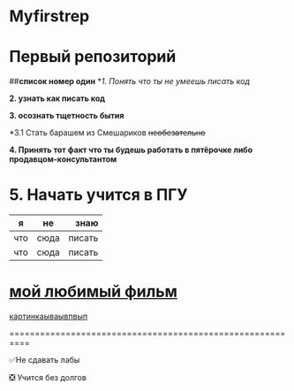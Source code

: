 # Myfirstrep
Первый репозиторий
==========================================================================
##**список номер один**
**1. Понять что ты не умеешь писать код*

**2.  узнать как писать код**

**3. осознать тщетность бытия**

*3.1 Стать барашем из Смешариков ~~необезательно~~

**4. Принять тот факт что ты будешь работать в пятёрочке либо продавцом-консультантом**

**5. Начать учится в ПГУ**
=================================================================================

| я | не | знаю |
|----------------|:---------:|----------------:|
| что | сюда | писать |
| что | сюда | писать |


[мой любимый фильм](https://www.kinopoisk.ru/film/86326/)
==========================================================
[картинкаываывпвып](https://i.ytimg.com/vi/t0WogjCiO3g/maxres2.jpg?sqp=-oaymwEoCIAKENAF8quKqQMcGADwAQH4Ac4FgAL0BYoCDAgAEAEYZSBbKEowDw==&rs=AOn4CLBL5Jsdt5J839pkSfVJY1LZoltcYA)

==========================================================

:white_check_mark:Не сдавать лабы

:negative_squared_cross_mark: Учится без долгов
